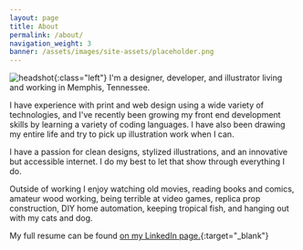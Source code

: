 ```yaml
---
layout: page
title: About
permalink: /about/
navigation_weight: 3
banner: /assets/images/site-assets/placeholder.png
---
```


![headshot](/assets/images/site-assets/placeholder-thumb.jpg){:class="left"}
I'm a designer, developer, and illustrator living and working in Memphis, Tennessee.

I have experience with print and web design using a wide variety of technologies, and I've recently been growing my front end development skills by learning a variety of coding languages. I have also been drawing my entire life and try to pick up illustration work when I can.

I have a passion for clean designs, stylized illustrations, and an innovative but accessible internet. I do my best to let that show through everything I do.

Outside of working I enjoy watching old movies, reading books and comics, amateur wood working, being terrible at video games, replica prop construction, DIY home automation, keeping tropical fish, and hanging out with my cats and dog.

My full resume can be found [on my LinkedIn page.](https://www.linkedin.com/in/ryanfiller/){:target="_blank"}
